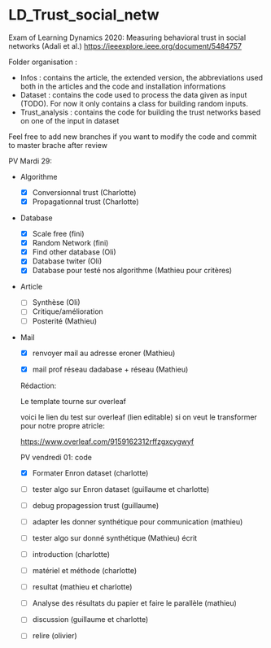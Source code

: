# LD_Trust_social_netw
Exam of Learning Dynamics 2020: Measuring  behavioral trust in social networks (Adali et al.)
https://ieeexplore.ieee.org/document/5484757

Folder organisation : 
  - Infos : 
    contains the article, the extended version, the abbreviations used both in the articles and the code and installation informations
  - Dataset :
    contains the code used to process the data given as input (TODO). For now it only contains a class for building random inputs.
  - Trust_analysis :
    contains the code for building the trust networks based on one of the input in dataset
    
Feel free to add new branches if you want to modify the code and commit to master brache after review


PV Mardi 29:

  - Algorithme
      - [x] Conversionnal trust (Charlotte)
      - [x] Propagationnal trust (Charlotte)
  - Database
      - [x] Scale free (fini)
      - [x] Random Network (fini)
      - [x] Find other database (Oli)
      - [x] Database twiter (Oli)
      - [X] Database pour testé nos algorithme (Mathieu pour critères)
  - Article
      - [ ] Synthèse (Oli)
      - [ ] Critique/amélioration 
      - [ ] Posterité (Mathieu)
  - Mail
      - [X] renvoyer mail au adresse eroner (Mathieu)
      - [X] mail prof réseau dadabase + réseau (Mathieu)
      
      
    Rédaction:
    
    Le template tourne sur overleaf
    
    voici le lien du test sur overleaf (lien editable) si on veut le transformer pour notre propre atricle:
    
    https://www.overleaf.com/9159162312rffzgxcygwyf
    
    
    PV vendredi 01:
    code
    - [x] Formater Enron dataset (charlotte)
    - [ ] tester algo sur Enron dataset (guillaume et charlotte)
    - [ ] debug propagession trust (guillaume)
    - [ ] adapter les donner synthétique pour communication (mathieu)
    - [ ] tester algo sur donné synthétique (Mathieu)
    écrit
    - [ ] introduction (charlotte)
    - [ ] matériel et méthode (charlotte)
    - [ ] resultat (mathieu et charlotte)
    - [ ] Analyse des résultats du papier et faire le parallèle (mathieu)
    - [ ] discussion (guillaume et charlotte)
    - [ ] relire (olivier)
    
      

